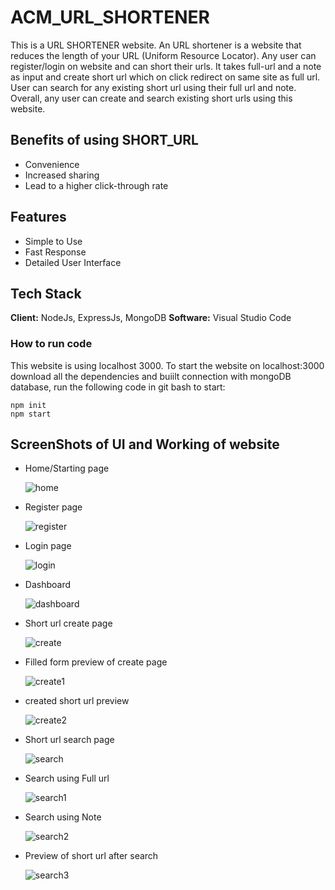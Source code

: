 # ACM_URL_SHORTENER
This is a URL SHORTENER website. An URL shortener is a website that reduces the length of your URL (Uniform Resource Locator). Any user can register/login on website and can short their urls. It takes full-url and a note as input and create short url which on click redirect on same site as full url. User can search for any existing short url using their full url and note. Overall, any user can create and search existing short urls using this website.

## Benefits of using SHORT_URL
- Convenience
- Increased sharing
- Lead to a higher click-through rate

## Features
- Simple to Use
- Fast Response
- Detailed User Interface

## Tech Stack
**Client:** NodeJs, ExpressJs, MongoDB
**Software:** Visual Studio Code
### How to run code
This website is using localhost 3000.
To start the website on localhost:3000 download all the dependencies and buiilt connection with mongoDB database, run the following code in git bash to start:
```
npm init
npm start
```
## ScreenShots of UI and Working of website
- Home/Starting page

  
  ![home](https://github.com/jagisong/ACM_URL_SHORTENER/assets/124791409/51059a82-0cb7-4345-b64f-518618c0e4d2)


- Register page

  
  ![register](https://github.com/jagisong/ACM_URL_SHORTENER/assets/124791409/b3c1bda9-cafe-4bc5-8d85-e5dd63281695)


- Login page

  
  ![login](https://github.com/jagisong/ACM_URL_SHORTENER/assets/124791409/6696b3a9-533b-4445-82d0-eb185551744c)

- Dashboard

  
  ![dashboard](https://github.com/jagisong/ACM_URL_SHORTENER/assets/124791409/676793d2-1a1e-4aa3-9621-e333f5cc19a7)


- Short url create page

  
  ![create](https://github.com/jagisong/ACM_URL_SHORTENER/assets/124791409/21bb1176-6d2b-4bfc-b206-38c868243a95)


- Filled form preview of create page

  
  ![create1](https://github.com/jagisong/ACM_URL_SHORTENER/assets/124791409/c2ac7e2c-765c-4ef1-878d-99672d68af5f)


- created short url preview

  
  ![create2](https://github.com/jagisong/ACM_URL_SHORTENER/assets/124791409/aa8fb389-4fbe-4263-8e96-1d337346c768)


- Short url search page

  
  ![search](https://github.com/jagisong/ACM_URL_SHORTENER/assets/124791409/893adf40-3c0c-43ce-ab28-b3e08e6d1041)


- Search using Full url

  
  ![search1](https://github.com/jagisong/ACM_URL_SHORTENER/assets/124791409/fe55d964-f336-40ee-acf1-84f0fa895805)


- Search using Note

  
  ![search2](https://github.com/jagisong/ACM_URL_SHORTENER/assets/124791409/3c522183-51cc-475d-8183-f3fe4c00cb98)


- Preview of short url after search

  
  ![search3](https://github.com/jagisong/ACM_URL_SHORTENER/assets/124791409/99ba6684-70ce-48f2-94af-44593e7be4cd)














